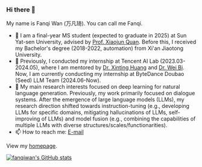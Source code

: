 ### Hi there 👋

My name is Fanqi Wan (万凡琦). You can call me Fanqi.

- 🌱 I am a final-year MS student (expected to graduate in 2025) at Sun Yat-sen University, advised by [Prof. Xiaojun Quan](https://sites.google.com/site/xiaojunquan/). Before this, I received my Bachelor's degree (2018-2022, automation) from Xi'an Jiaotong University.
- 👯 Previously, I conducted my internship at Tencent AI Lab (2023.03-2024.05), where I am mentored by [Dr. Xinting Huang](https://timhuang1.github.io/) and [Dr. Wei Bi](https://scholar.google.com/citations?user=aSJcgQMAAAAJ&hl=zh-CN). Now, I am currently conducting my internship at ByteDance Doubao (Seed) LLM Team (2024.06-Now).
- 🤔 My main research interests focused on deep learning for natural language generation. Previously, my work primarily focused on dialogue systems. After the emergence of large language models (LLMs), my research direction shifted towards instruction-tuning (e.g., developing LLMs for specific domains, mitigating hallucinations of LLMs, self-improving of LLMs) and model fusion (e.g., combining the capabilities of multiple LLMs with diverse structures/scales/functionarities).
- 📫 How to reach me: [E-mail](mailto:fanqiwan2018@gmail.com)

View my [homepage](https://fanqiwan.github.io/).

[![fanqiwan's GitHub stats](https://github-readme-stats.vercel.app/api?username=fanqiwan)](https://github.com/anuraghazra/github-readme-stats)
